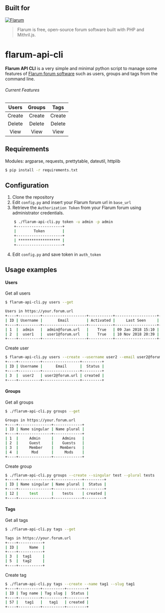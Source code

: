 ## Built for
[![Flarum](http://flarum.org/img/logo.png)](https://flarum.org)

> Flarum is free, open-source forum software built with PHP and Mithril.js.

# flarum-api-cli

**Flarum API CLI** is a very simple and minimal python script to manage some
features of [Flarum forum software](https://flarum.org) such as users, groups and tags from the command line.


###### Current Features

|Users  |Groups |Tags   |
|:-:    |:-:    |:-:    |
|Create |Create |Create |
|Delete |Delete |Delete |
|View   |View   |View   |

## Requirements

Modules: argparse, requests, prettytable, dateutil, httplib
```bash
$ pip install -r requirements.txt
```

## Configuration

1. Clone the repository
2. Edit `config.py` and insert your Flarum forum url in `base_url`
3. Retrieve the `Authorization Token` from your Flarum forum using administrator credentials.

```bash
    $ ./flarum-api-cli.py token -u admin -p admin
    +---------------------+
    |        Token        |
    +---------------------+
    | ******************* |
    +---------------------+
```

4. Edit `config.py` and save token in `auth_token`

## Usage examples

#### Users

Get all users

```bash
$ flarum-api-cli.py users --get

Users in https://your.forum.url
+----+----------+--------------------+-----------+-------------------+-------------------+
| ID | Username |       Email        | Activated |     Last Seen     |       Joined      |
+----+----------+--------------------+-----------+-------------------+-------------------+
| 1  |  admin   |  admin@forum.url   |    True   | 09 Jan 2018 15:10 | 08 Jan 2018 16:19 |
| 2  |  user1   |  user1@forum.url   |    True   | 10 Nov 2018 20:39 | 09 Jan 2018 16:04 |
+----+----------+--------------------+-----------+-------------------+-------------------+
```

Create user

```bash
$ flarum-api-cli.py users --create --username user2 --email user2@forum.url --password user2password
+----+----------+-----------------+---------+
| ID | Username |      Email      |  Status |
+----+----------+-----------------+---------+
| 3  |  user2   | user2@forum.url | created |
+----+----------+-----------------+---------+
```

#### Groups

Get all groups

```bash
$ ./flarum-api-cli.py groups --get

Groups in https://your.forum.url
+----+---------------+-------------+
| ID | Name singular | Name plural |
+----+---------------+-------------+
| 1  |     Admin     |    Admins   |
| 2  |     Guest     |    Guests   |
| 3  |     Member    |   Members   |
| 4  |      Mod      |     Mods    |
+----+---------------+-------------+
```

Create group

```bash
$ ./flarum-api-cli.py groups --create --singular test --plural tests
+----+---------------+-------------+---------+
| ID | Name singular | Name plural |  Status |
+----+---------------+-------------+---------+
| 12 |     test      |    tests    | created |
+----+---------------+-------------+---------+
```

#### Tags

Get all tags

```bash
$ ./flarum-api-cli.py tags --get

Tags in https://your.forum.url
+----+-----------+
| ID |     Name  |
+----+-----------+
| 3  |  tag1     |
| 5  |  tag2     |
+----+-----------+
```

Create tag

```bash
$ ./flarum-api-cli.py tags --create --name tag1 --slug tag1
+----+----------+----------+---------+
| ID | Tag name | Tag slug |  Status |
+----+----------+----------+---------+
| 57 |   tag1   |   tag1   | created |
+----+----------+----------+---------+
```

